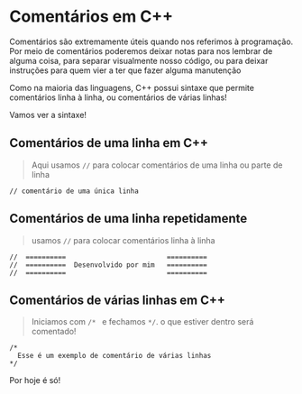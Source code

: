 # Comentários em C++

Comentários são extremamente úteis quando nos referimos à programação.  
Por meio de comentários poderemos deixar notas para nos lembrar de alguma coisa, para separar visualmente nosso código, ou para deixar 
instruções para quem vier a ter que fazer alguma manutenção

Como na maioria das linguagens, C++ possui sintaxe que permite comentários linha à linha, ou comentários de várias linhas!

Vamos ver a sintaxe!

## Comentários de uma linha em C++
> Aqui usamos ```//``` para colocar comentários de uma linha ou parte de linha

```
// comentário de uma única linha
```

## Comentários de uma linha repetidamente
> usamos ```//``` para colocar comentários linha à linha

```
//  ==========                         ==========
//  ==========  Desenvolvido por mim   ==========
//  ==========                         ==========
```
 
## Comentários de várias linhas em C++
> Iniciamos com ```/* ``` e fechamos  ```*/```. o que estiver dentro será comentado!

```
/*
  Esse é um exemplo de comentário de várias linhas
*/
```

Por hoje é só!
